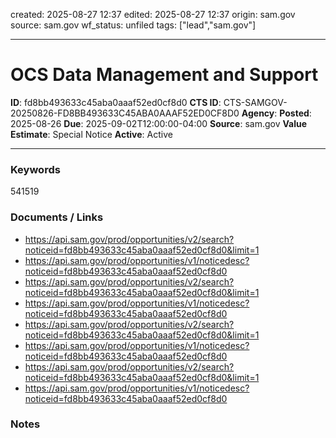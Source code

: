 created: 2025-08-27 12:37
edited: 2025-08-27 12:37
origin: sam.gov
source: sam.gov
wf_status: unfiled
tags: ["lead","sam.gov"]

---

# OCS Data Management and Support

**ID**: fd8bb493633c45aba0aaaf52ed0cf8d0
**CTS ID**: CTS-SAMGOV-20250826-FD8BB493633C45ABA0AAAF52ED0CF8D0
**Agency**: 
**Posted**: 2025-08-26
**Due**: 2025-09-02T12:00:00-04:00
**Source**: sam.gov
**Value Estimate**: Special Notice
**Active**: Active

---

### Keywords
541519

### Documents / Links
- <https://api.sam.gov/prod/opportunities/v2/search?noticeid=fd8bb493633c45aba0aaaf52ed0cf8d0&limit=1>
- <https://api.sam.gov/prod/opportunities/v1/noticedesc?noticeid=fd8bb493633c45aba0aaaf52ed0cf8d0>
- <https://api.sam.gov/prod/opportunities/v2/search?noticeid=fd8bb493633c45aba0aaaf52ed0cf8d0&limit=1>
- <https://api.sam.gov/prod/opportunities/v1/noticedesc?noticeid=fd8bb493633c45aba0aaaf52ed0cf8d0>
- <https://api.sam.gov/prod/opportunities/v2/search?noticeid=fd8bb493633c45aba0aaaf52ed0cf8d0&limit=1>
- <https://api.sam.gov/prod/opportunities/v1/noticedesc?noticeid=fd8bb493633c45aba0aaaf52ed0cf8d0>
- <https://api.sam.gov/prod/opportunities/v2/search?noticeid=fd8bb493633c45aba0aaaf52ed0cf8d0&limit=1>
- <https://api.sam.gov/prod/opportunities/v1/noticedesc?noticeid=fd8bb493633c45aba0aaaf52ed0cf8d0>

### Notes

